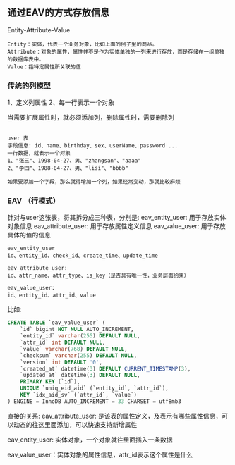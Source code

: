 ## 通过EAV的方式存放信息
Entity-Attribute-Value
```text
Entity：实体，代表一个业务对象，比如上面的例子里的商品。
Attribute：对象的属性，属性并不是作为实体单独的一列来进行存放，而是存储在一组单独的数据库表中。
Value：指特定属性所关联的值
```

### 传统的列模型
1、定义列属性
2、每一行表示一个对象

当需要扩展属性时，就必须添加列，删除属性时，需要删除列
```text

user 表
字段信息: id、name、birthday、sex、userName、password ...
一行数据，就表示一个对象
1、"张三"、1998-04-27、男、"zhangsan"、"aaaa"
2、"李四"、1988-04-27、男、"lisi"、"bbbb"

如果要添加一个字段，那么就得增加一个列，如果经常变动，那就比较麻烦
```

### EAV （行模式）
针对与user这张表，将其拆分成三种表，分别是:
eav_entity_user: 用于存放实体对象信息
eav_attribute_user: 用于存放属性定义信息
eav_value_user: 用于存放具体的值的信息
```text
eav_entity_user
id、entity_id、check_id、create_time、update_time

eav_attribute_user:
id、attr_name、attr_type、is_key（是否具有唯一性，业务层面约束）

eav_value_user:
id、entity_id、attr_id、value

```
比如:
```sql
CREATE TABLE `eav_value_user` (
    `id` bigint NOT NULL AUTO_INCREMENT,
    `entity_id` varchar(255) DEFAULT NULL,
    `attr_id` int DEFAULT NULL,
    `value` varchar(768) DEFAULT NULL,
    `checksum` varchar(255) DEFAULT NULL,
    `version` int DEFAULT '0',
    `created_at` datetime(3) DEFAULT CURRENT_TIMESTAMP(3),
    `updated_at` datetime(3) DEFAULT NULL,
    PRIMARY KEY (`id`),
    UNIQUE `uniq_eid_aid` (`entity_id`, `attr_id`),
    KEY `idx_aid_sv` (`attr_id`, `value`)
) ENGINE = InnoDB AUTO_INCREMENT = 33 CHARSET = utf8mb3
```

直接的关系:
eav_attribute_user: 是该表的属性定义，及表示有哪些属性信息，可以动态的往这里面添加，可以快速支持新增属性

eav_entity_user: 实体对象，一个对象就往里面插入一条数据

eav_value_user：实体对象的属性信息，attr_id表示这个属性是什么




